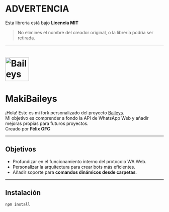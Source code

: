 # ADVERTENCIA

Esta librería está bajo **Licencia MIT**  
> No elimines el nombre del creador original, o la librería podría ser retirada.

---

<h1><img alt="Baileys logo" src="" height="75"/></h1>

# MakiBaileys

¡Hola! Este es mi fork personalizado del proyecto [Baileys](https://github.com/WhiskeySockets/Baileys).  
Mi objetivo es comprender a fondo la API de WhatsApp Web y añadir mejoras propias para futuros proyectos.  
Creado por **Félix OFC**

---

## Objetivos

- Profundizar en el funcionamiento interno del protocolo WA Web.
- Personalizar la arquitectura para crear bots más eficientes.
- Añadir soporte para **comandos dinámicos desde carpetas**.

---

## Instalación

```bash
npm install 
